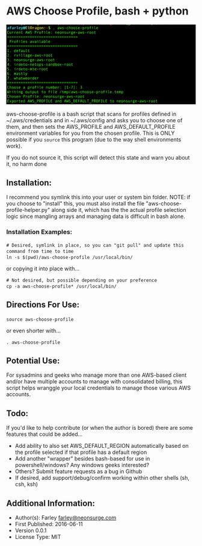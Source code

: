 # AWS Choose Profile, bash + python

![Demo of aws-choose-profile](https://raw.githubusercontent.com/AndrewFarley/farley-aws-missing-tools/master/aws-choose-profile/demo.png "Demo of AWS Choose Profile helper")

aws-choose-profile is a bash script that scans for profiles defined in ~/.aws/credentials and in ~/.aws/config and asks you to choose one of them, and then sets the AWS_PROFILE and AWS_DEFAULT_PROFILE environment variables for you from the chosen profile.  This is ONLY
possible if you `source` this program (due to the way shell environments work).

If you do not source it, this script will detect this state and warn you about it, no harm done

## Installation:
I recommend you symlink this into your user or system bin folder.  NOTE: if you choose to "install" this, you must also install
the file "aws-choose-profile-helper.py" along side it, which has the the actual profile selection logic since mangling arrays and managing data is difficult in bash alone.

### Installation Examples:

```
# Desired, symlink in place, so you can "git pull" and update this command from time to time
ln -s $(pwd)/aws-choose-profile /usr/local/bin/
```
or copying it into place with...
```
# Not desired, but possible depending on your preference
cp -a aws-choose-profile* /usr/local/bin/
```

## Directions For Use:
```
source aws-choose-profile
```
or even shorter with...
```
. aws-choose-profile
```

## Potential Use:
For sysadmins and geeks who manage more than one AWS-based client and/or have multiple accounts to manage with consolidated billing, this script helps wranggle your local credentials to manage those various AWS accounts.


## Todo:
If you'd like to help contribute (or when the author is bored) there are some features that could be added...
- Add ability to also set AWS_DEFAULT_REGION automatically based on the profile selected if that profile has a default region
- Add another "wrapper" besides bash-based for use in powershell/windows?  Any windows geeks interested?
- Others?  Submit feature requests as a bug in Github
- If desired, add support/debug/confirm working within other shells (sh, csh, ksh)

## Additional Information:
- Author(s): Farley farley@neonsurge.com
- First Published: 2016-06-11
- Version 0.0.1
- License Type: MIT

